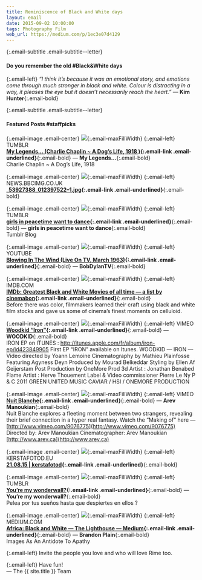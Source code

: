 ```yaml
---
title: Reminiscence of Black and White days
layout: email
date: 2015-09-02 10:00:00
tags: Photography Film
web_url: https://medium.com/p/1ec3e07d4129
---
```


{:.email-subtitle .email-subtitle--letter}
#### Do you remember the old #Black&White days

{:.email-left}
*“I think it’s because it was an emotional story, and emotions come through much stronger in black and white. Colour is distracting in a way, it pleases the eye but it doesn’t necessarily reach the heart.”* — **Kim Hunter**{:.email-bold}

{:.email-subtitle .email-subtitle--letter}
#### Featured Posts #staffpicks

{:.email-image .email-center}
![](/bucket/email/09-tumblr_ntx9oi61T11txihrro1_400.jpg){:.email-maxFillWidth}
{:.email-left}
TUMBLR  
**[My Legends… (Charlie Chaplin ~ A Dog’s Life, 1918 )](/url/5da8c1007bf5f06bf14592f93e20c9590e3a01158658b71f3f59ed1a422ae895?utm_source=Newsletter-24&utm_campaign=24+Reminiscence+of+Black+and+White+days&utm_medium=email&utm_content=hyperlink){:.email-link .email-underlined}**{:.email-bold} — **My Legends…**{:.email-bold}  
Charlie Chaplin ~ A Dog’s Life, 1918

{:.email-image .email-center}
![](/bucket/email/09-_53927388_012397522-1.jpg){:.email-maxFillWidth}
{:.email-left}
NEWS.BBCIMG.CO.UK  
**[_53927388_012397522–1.jpg](/url/35507cfdd4c46f9e76f2048a6fba751ebdedef05064a06a6d3bb59f0081b74e5?utm_source=Newsletter-24&utm_campaign=24+Reminiscence+of+Black+and+White+days&utm_medium=email&utm_content=hyperlink){:.email-link .email-underlined}**{:.email-bold}

{:.email-image .email-center}
![](/bucket/email/09-tumblr_nt8m3sF8Iw1t6ze7jo1_500.gif){:.email-maxFillWidth}
{:.email-left}
TUMBLR  
**[girls in peacetime want to dance](/url/1cc4b67c5d89e6311d55852caa593f1cd5db25b5d1988046b3f942ffed1e3fb6?utm_source=Newsletter-24&utm_campaign=24+Reminiscence+of+Black+and+White+days&utm_medium=email&utm_content=hyperlink){:.email-link .email-underlined}**{:.email-bold} — **girls in peacetime want to dance**{:.email-bold}  
Tumblr Blog

{:.email-image .email-center}
![](/bucket/email/09-maxresdefault.jpg){:.email-maxFillWidth}
{:.email-left}
YOUTUBE  
**[Blowing In The Wind (Live On TV, March 1963)](/url/0850a58326d9ce8fb97155b6a4cf596486a2de50eefc6ebbeca7330dbb17d3e4?utm_source=Newsletter-24&utm_campaign=24+Reminiscence+of+Black+and+White+days&utm_medium=email&utm_content=hyperlink){:.email-link .email-underlined}**{:.email-bold} — **BobDylanTV**{:.email-bold}

{:.email-image .email-center}
![](/bucket/email/09-MV5BMTQ2Mjc1MDQwMl5BMl5BanBnXkFtZTcwNzUyOTUyMg@@._V1._SY209_CR0,0,140,209_.jpg){:.email-maxFillWidth}
{:.email-left}
IMDB.COM  
**[IMDb: Greatest Black and White Movies of all time — a list by cinemabon](/url/b85036897d4b4a59bc6b79b0b3e5fa8ffb0abbc1974d8cbe29888cac9a0a4015?utm_source=Newsletter-24&utm_campaign=24+Reminiscence+of+Black+and+White+days&utm_medium=email&utm_content=hyperlink){:.email-link .email-underlined}**{:.email-bold}  
Before there was color, filmmakers learned their craft using black and white film stocks and gave us some of cinema’s finest moments on celluloid.

{:.email-image .email-center}
![](/bucket/email/09-139202680_1280x720.jpg){:.email-maxFillWidth}
{:.email-left}
VIMEO  
**[Woodkid “Iron”](/url/7f769eafe6333f59b153ac153a73010a6837eed4164d7cf4e42eb4ecd0c9f86c?utm_source=Newsletter-24&utm_campaign=24+Reminiscence+of+Black+and+White+days&utm_medium=email&utm_content=hyperlink){:.email-link .email-underlined}**{:.email-bold} — **WOODKID**{:.email-bold}  
IRON EP on ITUNES : http://itunes.apple.com/fr/album/iron-ep/id423849905 First EP “IRON” available on Itunes. WOODKID — IRON — Video directed by Yoann Lemoine Cinematography by Mathieu Plainfosse Featuring Agyness Deyn Produced by Mourad Belkeddar Styling by Ellen Af Geijerstam Post Production by OneMore Prod 3d Artist : Jonathan Benabed Flame Artist : Herve Thouement Label & Video commissioner Pierre Le Ny P & C 2011 GREEN UNITED MUSIC CAVIAR / HSI / ONEMORE PRODUCTION

{:.email-image .email-center}
![](/bucket/email/09-435803636_1280x720.jpg){:.email-maxFillWidth}
{:.email-left}
VIMEO  
**[Nuit Blanche](/url/ac5dab3b41b8b6d9d2a5c508e6c271aabc9a47c29bc87173da9fcacc61cb06d8?utm_source=Newsletter-24&utm_campaign=24+Reminiscence+of+Black+and+White+days&utm_medium=email&utm_content=hyperlink){:.email-link .email-underlined}**{:.email-bold} — **Arev Manoukian**{:.email-bold}  
Nuit Blanche explores a fleeting moment between two strangers, revealing their brief connection in a hyper real fantasy. Watch the “Making of” here — [http://www.vimeo.com/9076775](http://www.vimeo.com/9076775) Directed by: Arev Manoukian Cinematographer: Arev Manoukian [http://www.arev.ca](http://www.arev.ca)

{:.email-image .email-center}
![](/bucket/email/09-20150821220143-d077fbdc-me.jpg){:.email-maxFillWidth}
{:.email-left}
KERSTAFOTOD.EU  
**[21.08.15 | kerstafotod](/url/7d7b5a100e2006e48d232233e7fc5c337d49ac7790a603a882eeb11fb33d471e?utm_source=Newsletter-24&utm_campaign=24+Reminiscence+of+Black+and+White+days&utm_medium=email&utm_content=hyperlink){:.email-link .email-underlined}**{:.email-bold}  

{:.email-image .email-center}
![](/bucket/email/09-tumblr_ntthnz0UvS1tzwfp6o1_500.gif){:.email-maxFillWidth}
{:.email-left}
TUMBLR  
**[You’re my wonderwall?](/url/c1d8c2cf7cb4bee8637f3c361a4b138ec0a20cbac33936891e97b459a42f025d?utm_source=Newsletter-24&utm_campaign=24+Reminiscence+of+Black+and+White+days&utm_medium=email&utm_content=hyperlink){:.email-link .email-underlined}**{:.email-bold} — **You’re my wonderwall?**{:.email-bold}  
Pelea por tus sueños hasta que despiertes en ellos ?

{:.email-image .email-center}
![](/bucket/email/09-1-1NAx7HsdQ-Cx2s-8-krpMw.jpeg){:.email-maxFillWidth}
{:.email-left}
MEDIUM.COM  
**[Africa: Black and White — The Lighthouse — Medium](/url/41c7556fcfc3ea401cea352134c8a65773649fc748c76782f627d519c0308794?utm_source=Newsletter-24&utm_campaign=24+Reminiscence+of+Black+and+White+days&utm_medium=email&utm_content=hyperlink){:.email-link .email-underlined}**{:.email-bold} — **Brandon Plain**{:.email-bold}  
Images As An Antidote To Apathy

{:.email-left}
Invite the people you love and who will love Rime too.

{:.email-left}
Have fun!<br>
— The {{ site.title }} Team
